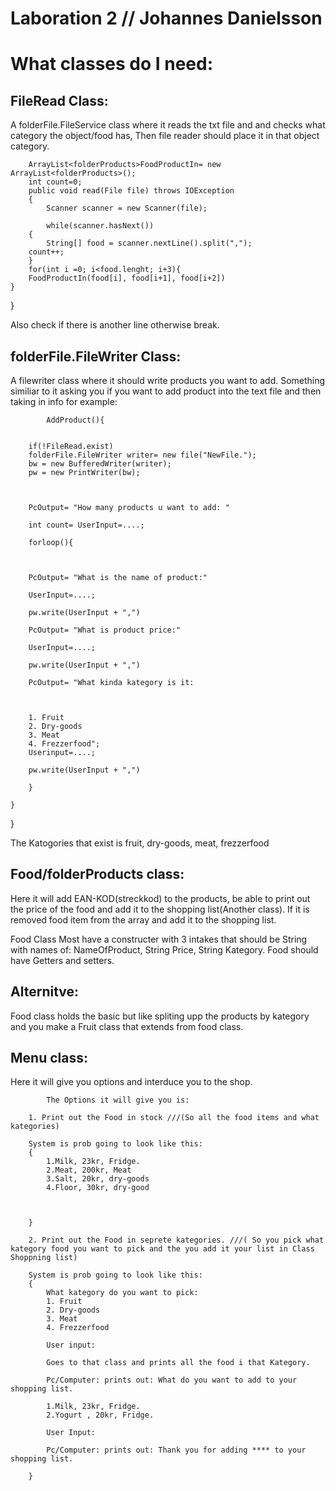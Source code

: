# Laboration 2 // Johannes Danielsson

# What classes do I need:

## FileRead Class:
A folderFile.FileService class where it reads the txt file and and checks what category the object/food has, Then file reader should place it in that object category.

		ArrayList<folderProducts>FoodProductIn= new ArrayList<folderProducts>(); 
		int count=0;
		public void read(File file) throws IOException
		{
    		Scanner scanner = new Scanner(file);

    		while(scanner.hasNext())
		{
        	String[] food = scanner.nextLine().split(",");
		count++;
		}
		for(int i =0; i<food.lenght; i+3){
		FoodProductIn(food[i], food[i+1], food[i+2])
   	}
}
	

Also check if there is another line otherwise break.

## folderFile.FileWriter Class: 
A filewriter class where it should write products you want to add.
Something similiar to it asking you if you want to add product into the text file and then taking in info for example:

			AddProduct(){
			
			
		if(!FileRead.exist)
		folderFile.FileWriter writer= new file("NewFile.");
		bw = new BufferedWriter(writer);
		pw = new PrintWriter(bw);


			
		PcOutput= "How many products u want to add: "
			
		int count= UserInput=....;
			
		forloop(){
			
			
			
		PcOutput= "What is the name of product:"
			
		UserInput=....;
		
		pw.write(UserInput + ",")

		PcOutput= "What is product price:"

		UserInput=....;
		
		pw.write(UserInput + ",")

		PcOutput= "What kinda kategory is it:
			
			
		
		1. Fruit
		2. Dry-goods
		3. Meat
		4. Frezzerfood";
		Userinput=....;
		
		pw.write(UserInput + ",")
					
		}
			
	}
			
}



The Katogories that exist is fruit, dry-goods, meat, frezzerfood

## Food/folderProducts class:
Here it will add EAN-KOD(streckkod) to the products, be able to print out the price of the food and add it to the shopping list(Another class).
If it is removed food item from the array and add it to the shopping list.

Food Class Most have a constructer with 3 intakes that should be String with names of: NameOfProduct, String Price, String Kategory.
Food should have Getters and setters.

## Alternitve:
Food class holds the basic but like spliting upp the products by kategory and you make a Fruit class that extends from food class.

		
		


## Menu class:
Here it will give you options and interduce you to the shop. 

			The Options it will give you is:

		1. Print out the Food in stock ///(So all the food items and what kategories)

		System is prob going to look like this:
		{
			1.Milk, 23kr, Fridge.
			2.Meat, 200kr, Meat
			3.Salt, 20kr, dry-goods
			4.Floor, 30kr, dry-good 
			


		} 

		2. Print out the Food in seprete kategories. ///( So you pick what kategory food you want to pick and the you add it your list in Class Shoppning list)
		
		System is prob going to look like this:
		{
			What kategory do you want to pick:
			1. Fruit
			2. Dry-goods
			3. Meat
			4. Frezzerfood
			
			User input:

			Goes to that class and prints all the food i that Kategory.

			Pc/Computer: prints out: What do you want to add to your shopping list. 

			1.Milk, 23kr, Fridge.
			2.Yogurt , 20kr, Fridge.
			
			User Input: 

			Pc/Computer: prints out: Thank you for adding **** to your shopping list. 

		} 

		
